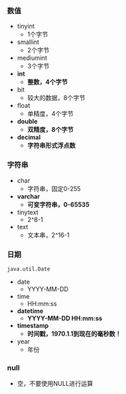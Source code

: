 ### 数值

* tinyint
  * 1个字节
* smallint
  * 2个字节
* mediumint
  * 3个字节
* **int**
  * **整数，4个字节**
* bit
  * 较大的数据，8个字节
* float
  * 单精度，4个字节
* **double**
  * **双精度，8个字节**
* **decimal**
  * **字符串形式浮点数**

### 字符串

* char
  * 字符串，固定0-255
* **varchar**
  * **可变字符串，0-65535**
* tinytext
  * 2^8-1
* text
  * 文本串，2^16-1

### 日期

`java.util.Date`

* date
  * YYYY-MM-DD
* time
  * HH:mm:ss
* **datetime**
  * **YYYY-MM-DD HH:mm:ss**
* **timestamp**
  * **时间戳，1970.1.1到现在的毫秒数！**
* year
  * 年份

### null

* 空，不要使用NULL进行运算